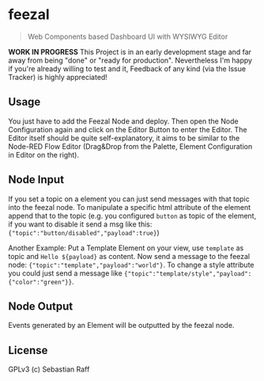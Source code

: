 # feezal

> Web Components based Dashboard UI with WYSIWYG Editor

**WORK IN PROGRESS** This Project is in an early development stage and far away from being "done" or "ready for 
production". Nevertheless I'm happy if you're already willing to test and it, Feedback of any kind (via the Issue 
Tracker) is highly appreciated!


## Usage 

You just have to add the Feezal Node and deploy. Then open the Node Configuration again and click on the Editor Button
to enter the Editor. The Editor itself should be quite self-explanatory, it aims to be similar to the Node-RED Flow
Editor (Drag&Drop from the Palette, Element Configuration in Editor on the right).


## Node Input

If you set a topic on a element you can just send messages with that topic into the feezal node. To manipulate a 
specific html attribute of the element append that to the topic (e.g. you configured `button` as topic of the element,
if you want to disable it send a msg like this: `{"topic":"button/disabled","payload":true}`)

Another Example:
Put a Template Element on your view, use `template` as topic and `Hello ${payload}` as content. Now send a message
to the feezal node: `{"topic":"template","payload":"world"}`. To change a style attribute you could just send a message
like `{"topic":"template/style","payload":{"color":"green"}}`.


## Node Output

Events generated by an Element will be outputted by the feezal node. 


## License

GPLv3 (c) Sebastian Raff
